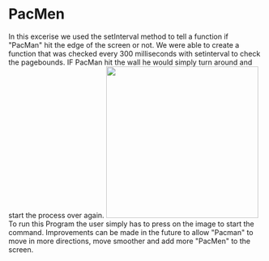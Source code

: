 # PacMen
In this excerise we used the setInterval method to tell a function if "PacMan" hit the edge of the screen or not. We were able to create a function that was checked every 300 milliseconds with setinterval to check the pagebounds. IF PacMan hit the wall he would simply turn around and start the process over again. 
<img src= "PacMan1.png" width='300'/>
To run this Program the user simply has to press on the image to start the command.
Improvements can be made in the future to allow "Pacman" to move in more directions, move smoother and add more "PacMen" to the screen.

